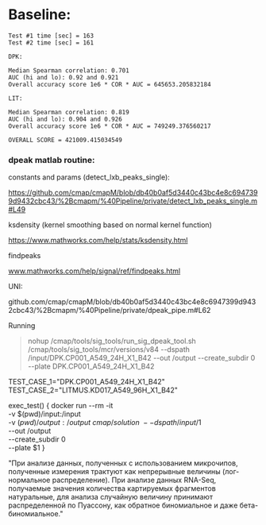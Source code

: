 # Baseline:

```
Test #1 time [sec] = 163
Test #2 time [sec] = 161

DPK:

Median Spearman correlation: 0.701
AUC (hi and lo): 0.92 and 0.921
Overall accuracy score 1e6 * COR * AUC = 645653.205832184

LIT:

Median Spearman correlation: 0.819
AUC (hi and lo): 0.904 and 0.926
Overall accuracy score 1e6 * COR * AUC = 749249.376560217

OVERALL SCORE = 421009.415034549
```

### dpeak matlab routine:

constants and params (detect_lxb_peaks_single):

https://github.com/cmap/cmapM/blob/db40b0af5d3440c43bc4e8c6947399d9432cbc43/%2Bcmapm/%40Pipeline/private/detect_lxb_peaks_single.m#L49

ksdensity (kernel smoothing based on normal kernel function)

https://www.mathworks.com/help/stats/ksdensity.html

findpeaks

www.mathworks.com/help/signal/ref/findpeaks.html

UNI:

github.com/cmap/cmapM/blob/db40b0af5d3440c43bc4e8c6947399d9432cbc43/%2Bcmapm/%40Pipeline/private/dpeak_pipe.m#L62




Running
 > nohup  /cmap/tools/sig_tools/run_sig_dpeak_tool.sh /cmap/tools/sig_tools/mcr/versions/v84 --dspath /input/DPK.CP001_A549_24H_X1_B42 --out /output --create_subdir 0 --plate DPK.CP001_A549_24H_X1_B42 


TEST_CASE_1="DPK.CP001_A549_24H_X1_B42"
TEST_CASE_2="LITMUS.KD017_A549_96H_X1_B42"

exec_test() {
  docker run --rm -it \
    -v $(pwd)/input:/input \
    -v $(pwd)/output:/output \
    cmap/solution \
      --dspath /input/$1 \
      --out /output \
      --create_subdir 0 \
      --plate $1
}

"При анализе данных, полученных с использованием микрочипов, полученные измерения трактуют как непрерывные величины (лог-нормальное распределение). При анализе данных RNA-Seq, получаемые значения количества картируемых фрагментов натуральные, для анализа случайную величину принимают распределенной по Пуассону, как обратное биномиальное и даже бета-биномиальное."
